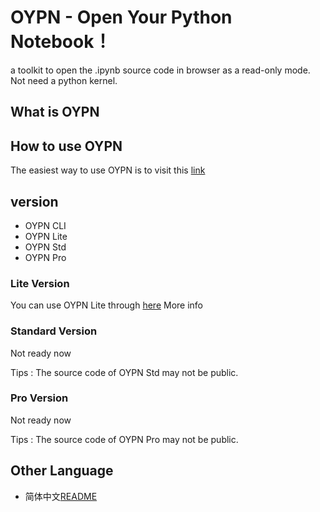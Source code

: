 # OYPN - Open Your Python Notebook！
a toolkit to open the .ipynb source code in browser as a read-only mode. Not need a python kernel.

## What is OYPN

## How to use OYPN

The easiest way to use OYPN is to visit this [link](https://oypn.hobeedzc.cn/OYPN%20Lite/)

## version

- OYPN CLI 
- OYPN Lite
- OYPN Std
- OYPN Pro

### Lite Version

You can use OYPN Lite through [here](https://oypn.hobeedzc.cn/OYPN%20Lite/)
More info

### Standard Version

Not ready now

Tips : The source code of OYPN Std may not be public.

### Pro Version

Not ready now

Tips : The source code of OYPN Pro may not be public.

## Other Language

- 简体中文[README](README.zh-cn.md)
